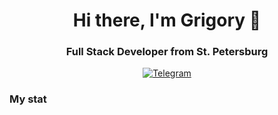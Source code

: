 <div id="header" align="center">
    <h1>Hi there, I'm  Grigory 👋</h1>
    <h3>Full Stack Developer from St. Petersburg</h3>
</div>

<div id="socials" align="center">
  <a href="https://t.me/Grigory_Aleksanyan">
    <img src="https://img.shields.io/badge/Telegram-blue?style=for-the-badge&logo=telegram&logoColor=white" alt="Telegram"/>
  </a>
</div>

### My stat

<div id="stat" align="center">
    <img src="https://github-profile-summary-cards.vercel.app/api/cards/profile-details?username=grigoryaleksanyan&theme=github_dark" alt=""/>
    <img src="https://github-profile-summary-cards.vercel.app/api/cards/most-commit-language?username=grigoryaleksanyan&theme=github_dark" alt=""/>
     <img src="https://github-profile-summary-cards.vercel.app/api/cards/stats?username=grigoryaleksanyan&theme=github_dark" alt=""/>
</div>
